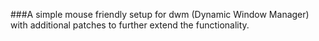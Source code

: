 ###A simple mouse friendly setup for dwm (Dynamic Window Manager) with additional patches to further extend the functionality.
